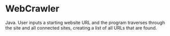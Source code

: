 # WebCrawler

Java. 
User inputs a starting website URL and the program traverses through the site and all connected sites, 
creating a list of all URLs that are found.
